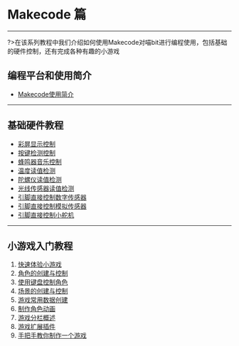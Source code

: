 # Makecode 篇

---

?>在该系列教程中我们介绍如何使用Makecode对喵bit进行编程使用，包括基础的硬件控制，还有完成各种有趣的小游戏

## 编程平台和使用简介

- [Makecode使用简介](makecode/02喵bit版Makecode简介)
---

## 基础硬件教程
- [彩屏显示控制](makecode/03彩屏显示控制)
- [按键检测控制](makecode/04按键检测控制)
- [蜂鸣器音乐控制](makecode/05蜂鸣器音乐控制)
- [温度读值检测](makecode/07温度读值检测)
- [陀螺仪读值检测](makecode/06陀螺仪读值检测)
- [光线传感器读值检测](makecode/08光线传感器读值检测)
- [引脚直接控制数字传感器](makecode/09引脚直接控制数字传感器)
- [引脚直接控制模拟传感器](makecode/10引脚直接控制模拟传感器)
- [引脚直接控制小舵机](makecode/11引脚直接控制小舵机)
---

## 小游戏入门教程

1. [快速体验小游戏](makecode/12快速体验小游戏——小鸟躲障碍)
2. [角色的创建与控制](makecode/13精灵（角色）创建与控制)
3. [使用键盘控制角色](makecode/14精灵（角色）键盘移动)
4. [场景的创建与控制](makecode/15场景创建与控制)
5. [游戏常用数据创建](makecode/16常用游戏信息数据创建)
6. [制作角色动画](makecode/17角色动画)
7. [游戏分栏概述](makecode/18游戏分栏介绍)
8. [游戏扩展插件](makecode/19游戏插件扩展)
9. [手把手教你制作一个游戏](makecode/20新手上路，创建一个小游戏)

<!-- 
## 扩展教程

---

### Robotbit扩展的使用和编程
编写中...

### Powerbrick套件的结合和使用
编写中... -->